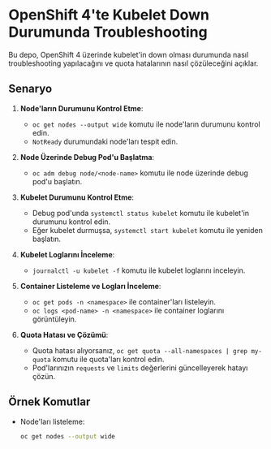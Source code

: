 # OpenShift 4'te Kubelet Down Durumunda Troubleshooting

Bu depo, OpenShift 4 üzerinde kubelet'in down olması durumunda nasıl troubleshooting yapılacağını ve quota hatalarının nasıl çözüleceğini açıklar.

## Senaryo

1. **Node'ların Durumunu Kontrol Etme**:
   - `oc get nodes --output wide` komutu ile node'ların durumunu kontrol edin.
   - `NotReady` durumundaki node'ları tespit edin.

2. **Node Üzerinde Debug Pod'u Başlatma**:
   - `oc adm debug node/<node-name>` komutu ile node üzerinde debug pod'u başlatın.

3. **Kubelet Durumunu Kontrol Etme**:
   - Debug pod'unda `systemctl status kubelet` komutu ile kubelet'in durumunu kontrol edin.
   - Eğer kubelet durmuşsa, `systemctl start kubelet` komutu ile yeniden başlatın.

4. **Kubelet Loglarını İnceleme**:
   - `journalctl -u kubelet -f` komutu ile kubelet loglarını inceleyin.

5. **Container Listeleme ve Logları İnceleme**:
   - `oc get pods -n <namespace>` ile container'ları listeleyin.
   - `oc logs <pod-name> -n <namespace>` ile container loglarını görüntüleyin.

6. **Quota Hatası ve Çözümü**:
   - Quota hatası alıyorsanız, `oc get quota --all-namespaces | grep my-quota` komutu ile quota'ları kontrol edin.
   - Pod'larınızın `requests` ve `limits` değerlerini güncelleyerek hatayı çözün.

## Örnek Komutlar

- Node'ları listeleme:
  ```bash
  oc get nodes --output wide
